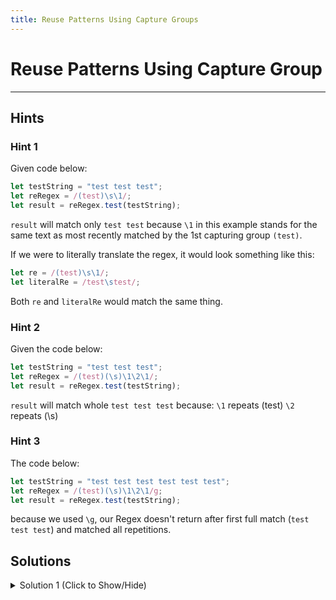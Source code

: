```yaml
---
title: Reuse Patterns Using Capture Groups
---
```

# Reuse Patterns Using Capture Group


---
## Hints

### Hint 1
Given code below:
```javascript
let testString = "test test test";
let reRegex = /(test)\s\1/;
let result = reRegex.test(testString);
```
`result` will match only `test test` because `\1` in this example stands for the same text as most recently matched by the 1st capturing group `(test)`.

If we were to literally translate the regex, it would look something like this:

```js
let re = /(test)\s\1/;
let literalRe = /test\stest/;
```
Both `re` and `literalRe` would match the same thing.

### Hint 2
Given the code below:
```javascript
let testString = "test test test";
let reRegex = /(test)(\s)\1\2\1/;
let result = reRegex.test(testString);
```
`result` will match whole `test test test` because:
`\1` repeats (test)
`\2` repeats (\s)

### Hint 3
The code below:
```javascript
let testString = "test test test test test test";
let reRegex = /(test)(\s)\1\2\1/g;
let result = reRegex.test(testString);
```
because we used `\g`, our Regex doesn't return after first full match (`test test test`) and matched all repetitions.

## Solutions

<details><summary>Solution 1 (Click to Show/Hide)</summary>

```javascript
let repeatNum = "42 42 42";
let reRegex = /^(\d+)\s\1\s\1$/;
let result = reRegex.test(repeatNum);
```

</details>